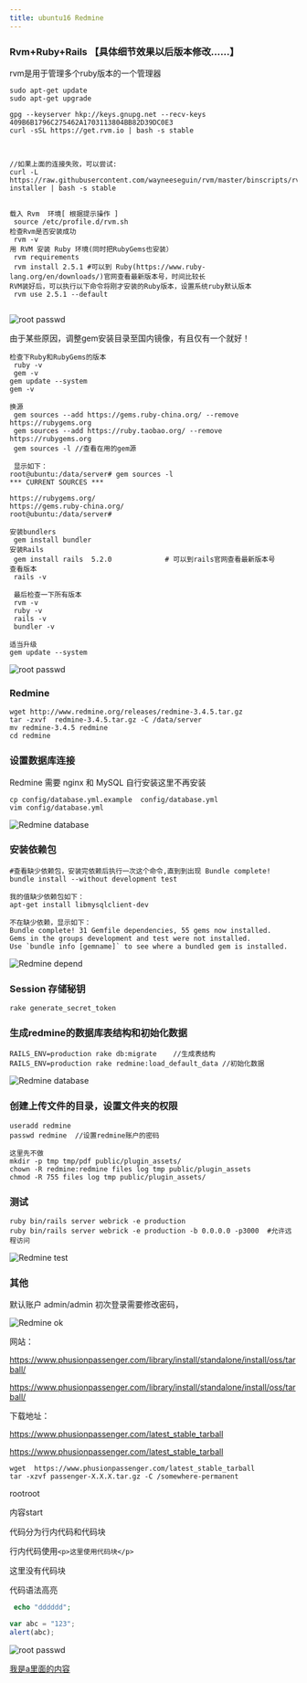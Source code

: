```yaml
---
title: ubuntu16 Redmine
---
```

### Rvm+Ruby+Rails  【具体细节效果以后版本修改……】

rvm是用于管理多个ruby版本的一个管理器

```
sudo apt-get update 
sudo apt-get upgrade

gpg --keyserver hkp://keys.gnupg.net --recv-keys 409B6B1796C275462A1703113804BB82D39DC0E3
curl -sSL https://get.rvm.io | bash -s stable



//如果上面的连接失败，可以尝试:
curl -L https://raw.githubusercontent.com/wayneeseguin/rvm/master/binscripts/rvm-installer | bash -s stable	


载入 Rvm  环境[ 根据提示操作 ]
 source /etc/profile.d/rvm.sh
检查Rvm是否安装成功
 rvm -v
用 RVM 安装 Ruby 环境(同时把RubyGems也安装）
 rvm requirements
 rvm install 2.5.1 #可以到 Ruby(https://www.ruby-lang.org/en/downloads/)官网查看最新版本号，时间比较长
RVM装好后，可以执行以下命令将刚才安装的Ruby版本，设置系统ruby默认版本
 rvm use 2.5.1 --default
 
```

![root passwd](/img/ubuntu/rvm01.png "rvm01")

由于某些原因，调整gem安装目录至国内镜像，有且仅有一个就好！

```
检查下Ruby和RubyGems的版本
 ruby -v
 gem -v
gem update --system 
gem -v 

换源
 gem sources --add https://gems.ruby-china.org/ --remove https://rubygems.org
 gem sources --add https://ruby.taobao.org/ --remove https://rubygems.org
 gem sources -l	//查看在用的gem源
 
 显示如下：
root@ubuntu:/data/server# gem sources -l
*** CURRENT SOURCES ***

https://rubygems.org/
https://gems.ruby-china.org/
root@ubuntu:/data/server# 

安装bundlers
 gem install bundler
安装Rails
 gem install rails  5.2.0             # 可以到rails官网查看最新版本号
查看版本
 rails -v 
 
 最后检查一下所有版本
 rvm -v
 ruby -v
 rails -v
 bundler -v

适当升级
gem update --system

```

![root passwd](/img/ubuntu/rvm02.png "rvm02")

### Redmine

```
wget http://www.redmine.org/releases/redmine-3.4.5.tar.gz
tar -zxvf  redmine-3.4.5.tar.gz -C /data/server
mv redmine-3.4.5 redmine
cd redmine
```

### 设置数据库连接

Redmine 需要 nginx 和 MySQL  自行安装这里不再安装

```
cp config/database.yml.example  config/database.yml 
vim config/database.yml
```

![Redmine database](/img/ubuntu/Redmine_database.png "Redmine database")

### 安装依赖包

```
#查看缺少依赖包，安装完依赖后执行一次这个命令,直到到出现 Bundle complete!
bundle install --without development test   

我的值缺少依赖包如下：
apt-get install libmysqlclient-dev

不在缺少依赖，显示如下：
Bundle complete! 31 Gemfile dependencies, 55 gems now installed.
Gems in the groups development and test were not installed.
Use `bundle info [gemname]` to see where a bundled gem is installed.
```

![Redmine depend](/img/ubuntu/Redmine_depend.png "Redmine depend")

### Session 存储秘钥

```
rake generate_secret_token
```

### 生成redmine的数据库表结构和初始化数据

```
RAILS_ENV=production rake db:migrate    //生成表结构
RAILS_ENV=production rake redmine:load_default_data //初始化数据

```

![Redmine database](/img/ubuntu/Redmine_database2.png "Redmine database")

### 创建上传文件的目录，设置文件夹的权限

```
useradd redmine
passwd redmine  //设置redmine账户的密码

这里先不做
mkdir -p tmp tmp/pdf public/plugin_assets/
chown -R redmine:redmine files log tmp public/plugin_assets
chmod -R 755 files log tmp public/plugin_assets/

```



### 测试

```
ruby bin/rails server webrick -e production
ruby bin/rails server webrick -e production -b 0.0.0.0 -p3000  #允许远程访问
```

![Redmine test](/img/ubuntu/Redmine_test.png "Redmine test")

### 其他

默认账户 admin/admin 初次登录需要修改密码，

![Redmine ok](/img/ubuntu/Redmine_ok.png "Redmine ok")





网站：

https://www.phusionpassenger.com/library/install/standalone/install/oss/tarball/

https://www.phusionpassenger.com/library/install/standalone/install/oss/tarball/



下载地址：

https://www.phusionpassenger.com/latest_stable_tarball

https://www.phusionpassenger.com/latest_stable_tarball

```
wget  https://www.phusionpassenger.com/latest_stable_tarball
tar -xzvf passenger-X.X.X.tar.gz -C /somewhere-permanent

```

rootroot





















内容start

代码分为行内代码和代码块

行内代码使用`<p>这里使用代码块</p>`    <p>这里没有代码块</p>



代码语法高亮

``` php
 echo "dddddd";
```


``` javascript
var abc = "123";
alert(abc);

```


![root passwd](/img/ubuntu/Redmine.png "fdfdsfd")



 [我是a里面的内容](http://example.com/ "这里是title")





























